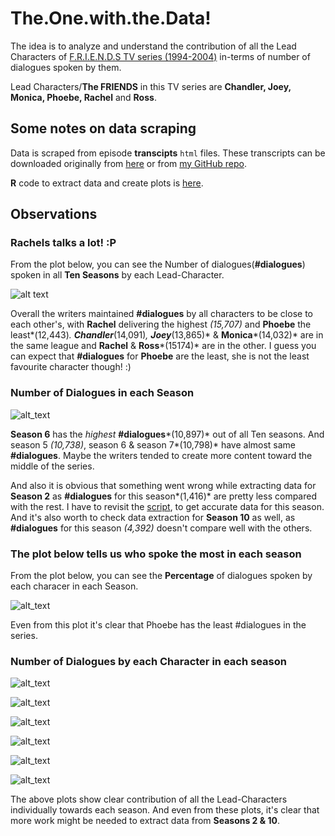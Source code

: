 # The.One.with.the.Data!

The idea is to analyze and understand the contribution of all the Lead Characters of [F.R.I.E.N.D.S TV series (1994-2004)](https://en.wikipedia.org/wiki/Friends) in-terms of number of dialogues spoken by them.


Lead Characters/**The FRIENDS** in this TV series are **Chandler, Joey, Monica, Phoebe, Rachel** and **Ross**.

## Some notes on data scraping

Data is scraped from episode **transcipts** `html` files. These transcripts can be downloaded originally from [here](http://www.friendstranscripts.tk/) or from [my GitHub repo](https://github.com/puneeth019/F.R.I.E.N.D.S/tree/master/transcripts).

**R** code to extract data and create plots is [here](https://github.com/puneeth019/F.R.I.E.N.D.S/blob/master/scripts/the_one_with_the_data.R).

## Observations

### Rachels talks a lot! :P

From the plot below, you can see the Number of dialogues(**#dialogues**) spoken in all **Ten Seasons** by each Lead-Character.

![alt text](https://github.com/puneeth019/F.R.I.E.N.D.S/blob/master/plots/%23Num_Dial_vs_character.png "Number of Dialogues vs. character")

Overall the writers maintained **#dialogues** by all characters to be close to each other's, with **Rachel** delivering the highest *(15,707)* and **Phoebe** the least*(12,443)*. **Chandler***(14,091)*, **Joey***(13,865)* & **Monica***(14,032)* are in the same league and **Rachel** & **Ross***(15174)* are in the other. I guess you can expect that **#dialogues** for **Phoebe** are the least, she is not the least favourite character though! :)

### Number of Dialogues in each Season

![alt_text](https://github.com/puneeth019/F.R.I.E.N.D.S/blob/master/plots/%23Num_Dial_vs_season.png "Number of Dialogues vs. Season")

   **Season 6** has the *highest* **#dialogues***(10,897)* out of all Ten seasons. And season 5 *(10,738)*, season 6 & season 7*(10,798)* have almost same **#dialogues**. Maybe the writers tended to create more content toward the middle of the series.

   And also it is obvious that something went wrong while extracting data for **Season 2** as **#dialogues** for this season*(1,416)* are pretty less compared with the rest. I have to revisit the [script](https://github.com/puneeth019/F.R.I.E.N.D.S/blob/master/scripts/the_one_with_the_data.R), to get accurate data for this season. And it's also worth to check data extraction for **Season 10** as well, as **#dialogues** for this season *(4,392)* doesn't compare well with the others.

### The plot below tells us who spoke the most in each season

From the plot below, you can see the **Percentage** of dialogues spoken by each characer in each Season.

![alt_text](https://github.com/puneeth019/F.R.I.E.N.D.S/blob/master/plots/%23Perc_Dial_vs_season.png "Percentage of Dialogues vs. Season")

Even from this plot it's clear that Phoebe has the least #dialogues in the series.

### Number of Dialogues by each Character in each season

![alt_text](https://github.com/puneeth019/F.R.I.E.N.D.S/blob/master/plots/Cyclic_Num_Dial_vs_ep_CHANDLER.png "Number of Dialogues by Chandler vs. Season") 

![alt_text](https://github.com/puneeth019/F.R.I.E.N.D.S/blob/master/plots/Cyclic_Num_Dial_vs_ep_JOEY.png "Number of Dialogues by Joey vs. Season")

![alt_text](https://github.com/puneeth019/F.R.I.E.N.D.S/blob/master/plots/Cyclic_Num_Dial_vs_ep_MONICA.png "Number of Dialogues by Monica vs. Season")

![alt_text](https://github.com/puneeth019/F.R.I.E.N.D.S/blob/master/plots/Cyclic_Num_Dial_vs_ep_PHOEBE.png "Number of Dialogues by Phoebe vs. Season")

![alt_text](https://github.com/puneeth019/F.R.I.E.N.D.S/blob/master/plots/Cyclic_Num_Dial_vs_ep_RACHEL.png "Number of Dialogues by Rachel vs. Season")

![alt_text](https://github.com/puneeth019/F.R.I.E.N.D.S/blob/master/plots/Cyclic_Num_Dial_vs_ep_ROSS.png "Number of Dialogues by Ross vs. Season")

The above plots show clear contribution of all the Lead-Characters individually towards each season.
And even from these plots, it's clear that more work might be needed to extract data from **Seasons 2 & 10**.
